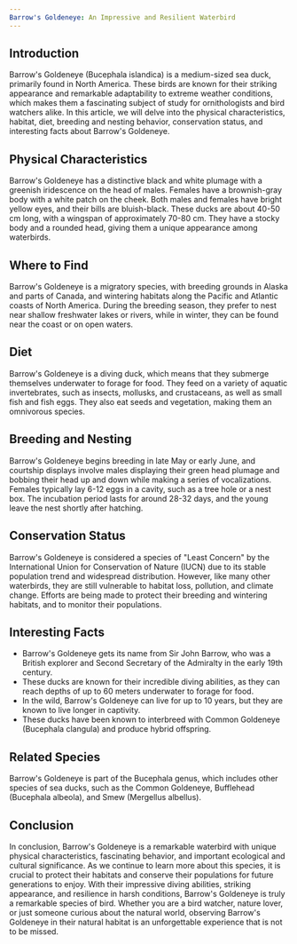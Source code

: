 ```yaml
---
Barrow's Goldeneye: An Impressive and Resilient Waterbird
---
```

## Introduction

Barrow's Goldeneye (Bucephala islandica) is a medium-sized sea duck, primarily found in North America. These birds are known for their striking appearance and remarkable adaptability to extreme weather conditions, which makes them a fascinating subject of study for ornithologists and bird watchers alike. In this article, we will delve into the physical characteristics, habitat, diet, breeding and nesting behavior, conservation status, and interesting facts about Barrow's Goldeneye.

## Physical Characteristics

Barrow's Goldeneye has a distinctive black and white plumage with a greenish iridescence on the head of males. Females have a brownish-gray body with a white patch on the cheek. Both males and females have bright yellow eyes, and their bills are bluish-black. These ducks are about 40-50 cm long, with a wingspan of approximately 70-80 cm. They have a stocky body and a rounded head, giving them a unique appearance among waterbirds.

## Where to Find

Barrow's Goldeneye is a migratory species, with breeding grounds in Alaska and parts of Canada, and wintering habitats along the Pacific and Atlantic coasts of North America. During the breeding season, they prefer to nest near shallow freshwater lakes or rivers, while in winter, they can be found near the coast or on open waters.

## Diet

Barrow's Goldeneye is a diving duck, which means that they submerge themselves underwater to forage for food. They feed on a variety of aquatic invertebrates, such as insects, mollusks, and crustaceans, as well as small fish and fish eggs. They also eat seeds and vegetation, making them an omnivorous species.

## Breeding and Nesting

Barrow's Goldeneye begins breeding in late May or early June, and courtship displays involve males displaying their green head plumage and bobbing their head up and down while making a series of vocalizations. Females typically lay 6-12 eggs in a cavity, such as a tree hole or a nest box. The incubation period lasts for around 28-32 days, and the young leave the nest shortly after hatching.

## Conservation Status

Barrow's Goldeneye is considered a species of "Least Concern" by the International Union for Conservation of Nature (IUCN) due to its stable population trend and widespread distribution. However, like many other waterbirds, they are still vulnerable to habitat loss, pollution, and climate change. Efforts are being made to protect their breeding and wintering habitats, and to monitor their populations.

## Interesting Facts

-   Barrow's Goldeneye gets its name from Sir John Barrow, who was a British explorer and Second Secretary of the Admiralty in the early 19th century.
-   These ducks are known for their incredible diving abilities, as they can reach depths of up to 60 meters underwater to forage for food.
-   In the wild, Barrow's Goldeneye can live for up to 10 years, but they are known to live longer in captivity.
-   These ducks have been known to interbreed with Common Goldeneye (Bucephala clangula) and produce hybrid offspring.

## Related Species

Barrow's Goldeneye is part of the Bucephala genus, which includes other species of sea ducks, such as the Common Goldeneye, Bufflehead (Bucephala albeola), and Smew (Mergellus albellus).

## Conclusion
In conclusion, Barrow's Goldeneye is a remarkable waterbird with unique physical characteristics, fascinating behavior, and important ecological and cultural significance. As we continue to learn more about this species, it is crucial to protect their habitats and conserve their populations for future generations to enjoy. With their impressive diving abilities, striking appearance, and resilience in harsh conditions, Barrow's Goldeneye is truly a remarkable species of bird. Whether you are a bird watcher, nature lover, or just someone curious about the natural world, observing Barrow's Goldeneye in their natural habitat is an unforgettable experience that is not to be missed.
